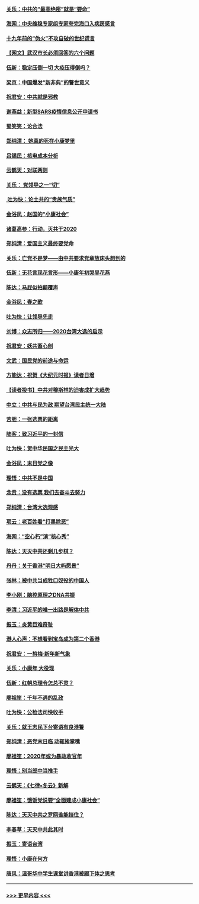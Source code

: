 #### [关乐：中共的“最高绝密”就是“要命”](../pages/nsc993/n11816946.md?t=01250944) 
#### [海网：中央维稳专家组专家夸完海口入病房感言](../pages/nsc993/n11815138.md?t=01250944) 
#### [十九年前的“伪火”不攻自破的世纪谎言](../pages/nsc993/n11813238.md?t=01250944) 
#### [【网文】武汉市长必须回答的六个问题](../pages/nsc993/n11813848.md?t=01250944) 
#### [伍新：稳定压倒一切 大疫压得倒吗？](../pages/nsc993/n11812634.md?t=01250944) 
#### [梁京：中国爆发“新非典”的警世意义](../pages/nsc993/n11812554.md?t=01250944) 
#### [祝君安：中共就是邪教](../pages/nsc993/n11812431.md?t=01250944) 
#### [谢燕益：新型SARS疫情信息公开申请书](../pages/nsc993/n11808840.md?t=01250944) 
#### [蜀笑笑：论合法](../pages/nsc993/n11808064.md?t=01250944) 
#### [郑纯清： 她真的死在小康梦里](../pages/nsc993/n11806623.md?t=01250944) 
#### [吕锡民：核电成本分析](../pages/nsc993/n11806284.md?t=01250944) 
#### [云鹤天：对联两则](../pages/nsc993/n11805957.md?t=01250944) 
#### [关乐： 党领导之一“切”](../pages/nsc993/n11804505.md?t=01250944) 
#### [ 吐为快：论土共的“贵族气质”](../pages/nsc993/n11804490.md?t=01250944) 
#### [金浴凤：赵国的“小康社会”](../pages/nsc993/n11804452.md?t=01250944) 
#### [诸葛高参：行动，灭共于2020](../pages/nsc993/n11804120.md?t=01250944) 
#### [郑纯清：爱国主义最终要党命](../pages/nsc993/n11802197.md?t=01250944) 
#### [关乐：亡党不是梦——由中共要求党章放床头想到的](../pages/nsc993/n11802156.md?t=01250944) 
#### [伍新：无花言现花言形——小康年初哭吴花燕](../pages/nsc993/n11800044.md?t=01250944) 
#### [陈达：马屁似拍颠覆声](../pages/nsc993/n11800010.md?t=01250944) 
#### [金浴凤：春之歌](../pages/nsc993/n11797687.md?t=01250944) 
#### [吐为快：让领导先走](../pages/nsc993/n11797512.md?t=01250944) 
#### [刘博：众志所归——2020台湾大选的启示](../pages/nsc993/n11796878.md?t=01250944) 
#### [祝君安：妖共畜心剖](../pages/nsc993/n11794273.md?t=01250944) 
#### [文武：国民党的前途与命运](../pages/nsc993/n11794198.md?t=01250944) 
#### [方能达：祝贺《大纪元时报》读者日增](../pages/nsc993/n11793807.md?t=01250944) 
#### [【读者投书】中共对穆斯林的迫害成扩大趋势](../pages/nsc993/n11791371.md?t=01250944) 
#### [中立：中共与民为敌 期望台湾民主统一大陆](../pages/nsc993/n11790392.md?t=01250944) 
#### [苦胆：一张选票的距离](../pages/nsc993/n11788914.md?t=01250944) 
#### [陆客：致习近平的一封信](../pages/nsc993/n11788867.md?t=01250944) 
#### [吐为快：贺中华民国之民主光大](../pages/nsc993/n11788618.md?t=01250944) 
#### [金浴凤：末日党之像](../pages/nsc993/n11787475.md?t=01250944) 
#### [理悟：中共不是中国](../pages/nsc993/n11787463.md?t=01250944) 
#### [念贲：没有选票  我们去奋斗去努力](../pages/nsc993/n11787398.md?t=01250944) 
#### [郑纯清：台湾大选观感](../pages/nsc993/n11786210.md?t=01250944) 
#### [项云：老百姓看“打黑除恶”](../pages/nsc993/n11785398.md?t=01250944) 
#### [海网：“空心朽”演“核心秀”](../pages/nsc993/n11783874.md?t=01250944) 
#### [陈达：天灭中共还剩几步棋？](../pages/nsc993/n11783719.md?t=01250944) 
#### [丹丹：关于香港“明日大屿愿景”](../pages/nsc993/n11783273.md?t=01250944) 
#### [张林：被中共当成牲口奴役的中国人](../pages/nsc993/n11782397.md?t=01250944) 
#### [李小刚：脑控原理之DNA共振](../pages/nsc993/n11780962.md?t=01250944) 
#### [李清：习近平的唯一出路是解体中共](../pages/nsc993/n11780866.md?t=01250944) 
#### [振玉：炎黄巨难奇耻](../pages/nsc993/n11779632.md?t=01250944) 
#### [港人心声：不想看到宝岛成为第二个香港](../pages/nsc993/n11778817.md?t=01250944) 
#### [祝君安：一剪梅‧新年新气象](../pages/nsc993/n11776340.md?t=01250944) 
#### [关乐：小康年 大役现](../pages/nsc993/n11774213.md?t=01250944) 
#### [伍新：红朝总理令怎总不灵？](../pages/nsc993/n11770813.md?t=01250944) 
#### [廖祖笙：千年不遇的乱政](../pages/nsc993/n11770373.md?t=01250944) 
#### [吐为快：公检法司快收手](../pages/nsc993/n11770359.md?t=01250944) 
#### [关乐：就王志民下台寄语有良港警](../pages/nsc993/n11769903.md?t=01250944) 
#### [郑纯清：恶党末日临 动辄挨掌嘴](../pages/nsc993/n11769356.md?t=01250944) 
#### [廖祖笙：2020年或为暴政收官年](../pages/nsc993/n11768216.md?t=01250944) 
#### [理悟：别当郎中当推手](../pages/nsc993/n11768243.md?t=01250944) 
#### [云鹤天：《七律▪冬云》新解](../pages/nsc993/n11768204.md?t=01250944) 
#### [廖祖笙：饿饭党说要“全面建成小康社会”](../pages/nsc993/n11767482.md?t=01250944) 
#### [陈达：天灭中共之罗网谁能挡住？](../pages/nsc993/n11767465.md?t=01250944) 
#### [李春草：天灭中共此其时](../pages/nsc993/n11767452.md?t=01250944) 
#### [振玉：寄语台湾](../pages/nsc993/n11767432.md?t=01250944) 
#### [理悟：小康在何方](../pages/nsc993/n11767394.md?t=01250944) 
#### [唐风：温哥华中学生课堂讲香港被踢下体之思考](../pages/nsc993/n11766848.md?t=01250944) 

----
#### [ >>> 更早内容 <<< ](../indexes/nsc993-earlier.md)
